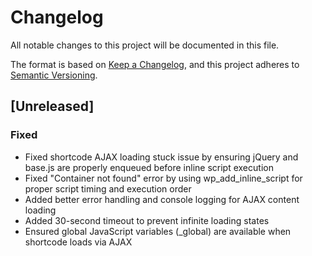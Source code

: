 # Changelog

All notable changes to this project will be documented in this file.

The format is based on [Keep a Changelog](https://keepachangelog.com/en/1.0.0/),
and this project adheres to [Semantic Versioning](https://semver.org/spec/v2.0.0.html).

## [Unreleased]

### Fixed
- Fixed shortcode AJAX loading stuck issue by ensuring jQuery and base.js are properly enqueued before inline script execution
- Fixed "Container not found" error by using wp_add_inline_script for proper script timing and execution order
- Added better error handling and console logging for AJAX content loading
- Added 30-second timeout to prevent infinite loading states
- Ensured global JavaScript variables (_global) are available when shortcode loads via AJAX